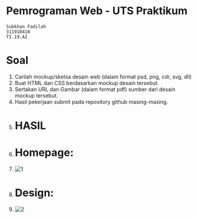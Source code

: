 # Pemrograman Web - UTS Praktikum
```
Subkhan Fadilah
311910410
TI.19.A2
```
# Soal
1. Carilah mockup/sketsa desain web (dalam format psd, png, cdr, svg, dll)
2. Buat HTML dan CSS berdasarkan mockup desain tersebut.
3. Sertakan URL dan Gambar (dalam format pdf) sumber dari desain mockup tersebut.
4. Hasil pekerjaan submit pada repository github masing-masing.
5. # HASIL
6. # Homepage:
7. ![1](https://user-images.githubusercontent.com/56526583/117046491-f2507680-ad3a-11eb-8668-502cdb57cbc0.png)
8. # Design:
9. ![2](https://user-images.githubusercontent.com/56526583/117046747-3e032000-ad3b-11eb-87f7-640f2ca9af20.png)

